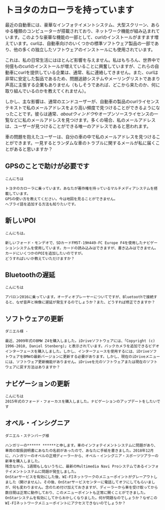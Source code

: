 # トヨタのカローラを持っています

最近の自動車には、豪華なインフォテイメントシステム、大型スクリーン、あらゆる種類のコンピューターが搭載されており、ネットワーク機能が組み込まれています。このような豪華な機能の一部として、curlのインストールがますます増えています。curlは、自動車向けのいくつかの標準ソフトウェア製品の一部であり、他の多くの独立したソフトウェアのインストールにも使用されています。

これは、私の日常生活にはほとんど影響を与えません。私はもちろん、世界中で何億ものcurlのインストールが増えていることに興奮していますが、これらの自動車にcurlを提供している企業は、通常、私に連絡してきません。また、curlは非常に安定した製品であるため、問題追跡システムやメーリングリストであまり声高に主張する企業もありません（もしそうであれば、どこから来たのか、何に取り組んでいるのかを教えてくれません）。

しかし、主な影響は、通常のエンドユーザーが、自動車の製品のcurlライセンステキストで私のメールアドレスをより高い頻度で見つけることができるようになったことです。彼らは通常、*aboutウィンドウ*やオープンソースライセンスの一覧などに私のメールアドレスを見つけます。多くの場合、私のメールアドレスは、ユーザーが見つけることができる唯一のアドレスであると思われます。

車の問題を抱えたユーザーは、自分の車の中で私のメールアドレスを見つけることができます。一見するとランダムな車のトラブルに関するメールが私に届くことがあると思いますか？

## GPSのことで助けが必要です

    こんにちは

    トヨタのカローラに乗っています。あなたが著作権を持っているマルチメディアシステムを搭載しています。
    GPSの使い方を教えてください。今は地図を見ることができません。
    ヘブライ語を追加する方法も知りたいです。

## 新しいPOI

    こんにちは。

    新しいフォード・モンデオで、SDカードFM5T-19H449-FC Europe F4を使用したナビゲーションシステムを使用しています。カードの読み込みはできますが、書き込みはできません。
    カードにいくつかのPOIを追加したいのですが。
    どうすればいいか教えていただけますか？

## Bluetoothの遅延

    こんにちは

    アバロン2016に乗っています。オーディオプレーヤーについてですが、Bluetoothで接続すると、なぜ音声と映像に遅延が発生するのでしょうか？また、どうすれば修正できますか？

## ソフトウェアの更新

    ダニエル様 -

    最近、2009年式のBMW Z4を購入しました。iDriveソフトウェアには、「Copyright (c) 1996-2010, Daniel Stenberg)」と表示されています。バックカメラを追加できるビデオインターフェースを購入しました。しかし、インターフェースを使用するには、iDriveソフトウェアをBMWの最新バージョンに更新する必要があります。しかし、現在のiDriveメニューには、ソフトウェア更新機能がありません。iDriveを元のソフトウェアまたは現在のソフトウェアに戻す方法はありますか？

## ナビゲーションの更新

    こんにちは
    2015年式のフォード・フォーカスを購入しました。ナビゲーションのアップデートをしたいです

## オペル・インシグニア

    ダニエル・ステンバーグ様

    ハンガリーの****** ******と申します。車のインフォテイメントシステムに問題があり、車両の取扱説明書にあなたの名前があったので、あなたに手紙を書きました。2018年12月に、ハンガリーのオペルの正規ディーラーから、オペル・インシグニア・スポーツツアラーの新車を購入しました。
    残念ながら、1週間もしないうちに、最新のMultimedia Navi Proシステムであるインフォテイメントシステムに問題が発生しました。
    OnStarサービスを有効にした後、WI-FIネットワークのメニューポイントがグレーアウトしました（開けません）。その後、OnStarサービスセンターに電話してオフにしてもらいましが、何も変わりません。念のため付け加えておきますが、ディーラーから車を受け取ってから数日間は正常に動作しており、このメニューポイントも正常に開くことができました。OnStarシステムを有効にしてからおかしくなりました。何が問題なのでしょうか？なぜこのWI-FIネットワークメニューポイントにアクセスできないのでしょうか？
